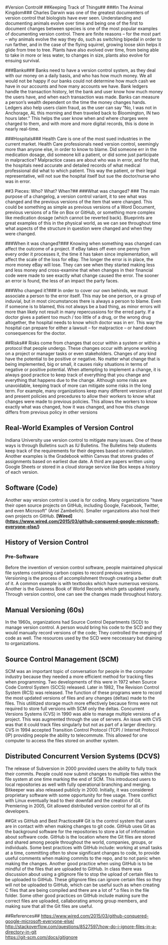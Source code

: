 #Version Control#
##Keeping Track of Things##
###In The Animal Kingdom###
Charles Darwin was one of the greatest documenters of version control that biologists have ever seen. Understanding and documenting animals evolve over time and being one of the first to document changes between species is one of the most popular examples of documenting version control. There are finite reasons – for the most part – why animals evolve the way they do, such as switching bipedal in order to run farther, and in the case of the flying squirrel, growing loose skin helps it glide from tree to tree. Plants have also evolved over time, from being able to take in more or less water, to changes in size, plants also evolve for ensuing survival.

###Banks###
Banks need to have a version control system, as they deal with our money on a daily basis, and who has how much money. We all would not be happy if our banks could not determine how much cash we have in our accounts and how many accounts we have. Bank ledgers handle the transaction history, let the bank and user know how much money the users have, and when each transaction was made. Banks can measure a person’s wealth dependent on the time the money changes hands. Ledgers also help users claim fraud, as the user can say “No, I was not in Anchorage, AL this morning and then traveled back to Bloomington, IN two hours later.” This helps the user know when and where charges were charged to them, and with more and more digital records, this is done in nearly real-time.

###Hospitals###
Health Care is one of the most sued industries in the current market. Health Care professionals need version control, seemingly more than anyone else, in order to know to blame. Did someone err in the medication dosage, did someone kill a patient, or did some just participate in malpractice? Malpractice cases are about who was in error, and for that, the hospitals need accurate and detailed records of what medical professional did what to which patient. This way the patient, or their legal representative, will not sue the hospital itself but sue the doctor/nurse who was in error.


##3 Pieces: Who? What? When?##
###What was changed? ###
The main purpose of a changelog, a version control variant, it to see what was changed and the previous versions of the item that were changed. This could be something as simple as previous versions of a Word Document, previous versions of a file on Box or GitHub, or something more complex like medication dosage (which cannot be reverted back). Blueprints are great examples of this in the physical world, as we can see throughout time what aspects of the structure in question were changed and when they were changed. 

###When it was changed?###
Knowing when something was changed can affect the outcome of a project. If eBay takes off even one penny from every order it processes it, the time it has taken since implementation, will affect the scale of the loss for eBay. The longer the error is in place, the more money eBay will lose. They can see when they started making less and less money and cross-examine that when changes in their financial code were made to see exactly what change caused the error. The sooner an error is found, the less of an impact the party faces.

###Who changed it?###
In order to cover our own behinds, we must associate a person to the error itself. This may be one person, or a group of induvial, but in most circumstances there is always a person to blame. Even if someone is to blamed, this not always be a bad thing, as minor errors will more than likely not result in many repercussions for the erred party. If a doctor gives a patient too much / too little of a drug, or the wrong drug altogether, the hospital needs to know which doctor was in err. This way the hospital can prepare for either a lawsuit – for malpractice – or hand down consequences for the doctor.



##Risks##
Risks come from changes that occur within a system or within a protocol that people undergo. These changes occur with anyone working on a project or manager tasks or even stakeholders. Changes of any kind have the potential to be positive or negative. No matter what change that is being implemented, big or small, it causes risky situations in terms of negative or positive potential. When attempting to implement a change, it is always good practice to keep track of everything that you change and everything that happens due to the change. Although some risks are unavoidable, keeping track of more can mitigate some risks in the long term. For example, many organizations keep many different versions of past and present policies and precedures to allow their workers to know what changes were made to previous policies. This allows the workers to know exactly what was changed, how it was changed, and how this change differs from previous policy in other versions

## Real-World Examples of Version Control  ##
Indiana University use version control to mitigate many issues. One of these ways is through Bulletins such as IU Bulletins. The Bulletins help students keep track of the requirements for their degrees based on matriculation. Another examples is the Gradebook within Canvas that stores grades of assignments based on earliest due date. A third are papers written using Google Sheets or stored in a cloud storage service like Box keeps a history of each version. 

## Software (Code) ## 
Another way version control is used is for coding. Many organizations "have their open source projects on GitHub, including Google, Facebook, Twitter, and even Microsoft" (Ariel Zambelich). Smaller organzations also host their own projects on GitHub. 
__[Wired] (https://www.wired.com/2015/03/github-conquered-google-microsoft-everyone-else/)__

## History of Version Control ##
### Pre-Software ###
Before the invention of version control software, people maintained physical file systems containing carbon copies to record previous versions. Versioning is the process of accomplishment through creating a better draft of it. A common example is with textbooks which have numerous versions. Another is the Guisness Book of World Records which gets updated yearly. Through version control, one can see the changes made throughout history. 

## Manual Versioning (60s) ##
In the 1960s, organizations had Source Control Departments (SCD) to manage version control. A person would bring his code to the SCD and they would manually record versions of the code; They controlled the merging of code as well. The resources used by the SCD were neccessary but draining to organizations. 

## Source Control Management (SCM) ##
SCM was an important topic of conversation for people in the computer industry because they needed a more efficient method for tracking files when programming. Two developments of this were in 1972 when Source Code Control System (SCCS) released. Later in 1982, The Revision Control System (RCS) was released. The function of these programs were to record the most updated versions of files and any changes (deltas) made to the files. This utilitized storage much more effectively because firms were not required to store full versions with SCM only the deltas. Concurrent Versions Systems (CVS) in 1990 was able to manage multiple versions of a project. This was augmented through the use of servers. An issue with CVS was that it could track files singularly but not as part of a larger directory. CVS in 1994 accepted Transition Control Protocol (TCP) / Internet Protocol (IP) providing people the ability to telecommute. This allowed for one computer to access the files stored on another system. 

## Distributed Concurrent Version Systems (DCVS) ##
The release of Subversion in 2000 provided users the ability to fully track their commits. People could now submit changes to multiple files within the file system at one time marking the end of SCM. This introduced users to local repositories as well with fully operational branching and merging. Bitkeeper was also released publicly in 2000. Initially, it was considered proprietary software with some opportunity for free usage. There conflict with Linux eventually lead to their downfall and the creation of Git. Premiering in 2005, Git allowed distributed version control for all of its developers. 

##Git vs GitHub and Best Practices##
Git is the control system that users are in contact with when making changes to git code.  GitHub uses Git as the background software for the repositories to store a lot of information about software code.  GitHub is the location where the Git files are stored and shared among people throughout the world, companies, groups, or individuals. Some best practices with GitHub include: working at small tasks at a time, committing often to show significant changes to code, to provide useful comments when making commits to the repo, and to not panic when making the changes.  Another good practice when using GitHub is to be mindful of the files that are uploaded to GitHub.  In class there was discussion about using a gitignore file to stop the upload of certain files to be uploaded to GitHub.  These gitignore files can ignore certain files so they will not be uploaded to GitHub, which can be useful such as when creating C files that are being compiled and there are a lot of *.o files in the file folder. Some other good practices on GitHub include making sure the correct files are uploaded, callaborating among group members, and making sure that all the Git files are useful.

##References##
https://www.wired.com/2015/03/github-conquered-google-microsoft-everyone-else/ <br>
http://stackoverflow.com/questions/8527597/how-do-i-ignore-files-in-a-directory-in-git <br>
https://git-scm.com/docs/gitignore


